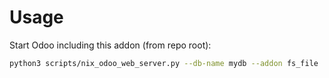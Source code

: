 # Usage

Start Odoo including this addon (from repo root):

```bash
python3 scripts/nix_odoo_web_server.py --db-name mydb --addon fs_file
```
